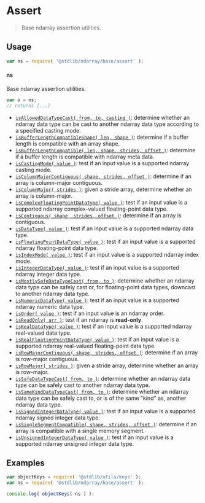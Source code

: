 <!--

@license Apache-2.0

Copyright (c) 2018 The Stdlib Authors.

Licensed under the Apache License, Version 2.0 (the "License");
you may not use this file except in compliance with the License.
You may obtain a copy of the License at

   http://www.apache.org/licenses/LICENSE-2.0

Unless required by applicable law or agreed to in writing, software
distributed under the License is distributed on an "AS IS" BASIS,
WITHOUT WARRANTIES OR CONDITIONS OF ANY KIND, either express or implied.
See the License for the specific language governing permissions and
limitations under the License.

-->

# Assert

> Base ndarray assertion utilities.

<section class="usage">

## Usage

```javascript
var ns = require( '@stdlib/ndarray/base/assert' );
```

#### ns

Base ndarray assertion utilities.

```javascript
var o = ns;
// returns {...}
```

<!-- <toc pattern="*"> -->

<div class="namespace-toc">

-   <span class="signature">[`isAllowedDataTypeCast( from, to, casting )`][@stdlib/ndarray/base/assert/is-allowed-data-type-cast]</span><span class="delimiter">: </span><span class="description">determine whether an ndarray data type can be cast to another ndarray data type according to a specified casting mode.</span>
-   <span class="signature">[`isBufferLengthCompatibleShape( len, shape )`][@stdlib/ndarray/base/assert/is-buffer-length-compatible-shape]</span><span class="delimiter">: </span><span class="description">determine if a buffer length is compatible with an array shape.</span>
-   <span class="signature">[`isBufferLengthCompatible( len, shape, strides, offset )`][@stdlib/ndarray/base/assert/is-buffer-length-compatible]</span><span class="delimiter">: </span><span class="description">determine if a buffer length is compatible with ndarray meta data.</span>
-   <span class="signature">[`isCastingMode( value )`][@stdlib/ndarray/base/assert/is-casting-mode]</span><span class="delimiter">: </span><span class="description">test if an input value is a supported ndarray casting mode.</span>
-   <span class="signature">[`isColumnMajorContiguous( shape, strides, offset )`][@stdlib/ndarray/base/assert/is-column-major-contiguous]</span><span class="delimiter">: </span><span class="description">determine if an array is column-major contiguous.</span>
-   <span class="signature">[`isColumnMajor( strides )`][@stdlib/ndarray/base/assert/is-column-major]</span><span class="delimiter">: </span><span class="description">given a stride array, determine whether an array is column-major.</span>
-   <span class="signature">[`isComplexFloatingPointDataType( value )`][@stdlib/ndarray/base/assert/is-complex-floating-point-data-type]</span><span class="delimiter">: </span><span class="description">test if an input value is a supported ndarray complex-valued floating-point data type.</span>
-   <span class="signature">[`isContiguous( shape, strides, offset )`][@stdlib/ndarray/base/assert/is-contiguous]</span><span class="delimiter">: </span><span class="description">determine if an array is contiguous.</span>
-   <span class="signature">[`isDataType( value )`][@stdlib/ndarray/base/assert/is-data-type]</span><span class="delimiter">: </span><span class="description">test if an input value is a supported ndarray data type.</span>
-   <span class="signature">[`isFloatingPointDataType( value )`][@stdlib/ndarray/base/assert/is-floating-point-data-type]</span><span class="delimiter">: </span><span class="description">test if an input value is a supported ndarray floating-point data type.</span>
-   <span class="signature">[`isIndexMode( value )`][@stdlib/ndarray/base/assert/is-index-mode]</span><span class="delimiter">: </span><span class="description">test if an input value is a supported ndarray index mode.</span>
-   <span class="signature">[`isIntegerDataType( value )`][@stdlib/ndarray/base/assert/is-integer-data-type]</span><span class="delimiter">: </span><span class="description">test if an input value is a supported ndarray integer data type.</span>
-   <span class="signature">[`isMostlySafeDataTypeCast( from, to )`][@stdlib/ndarray/base/assert/is-mostly-safe-data-type-cast]</span><span class="delimiter">: </span><span class="description">determine whether an ndarray data type can be safely cast or, for floating-point data types, downcast to another ndarray data type.</span>
-   <span class="signature">[`isNumericDataType( value )`][@stdlib/ndarray/base/assert/is-numeric-data-type]</span><span class="delimiter">: </span><span class="description">test if an input value is a supported ndarray numeric data type.</span>
-   <span class="signature">[`isOrder( value )`][@stdlib/ndarray/base/assert/is-order]</span><span class="delimiter">: </span><span class="description">test if an input value is an ndarray order.</span>
-   <span class="signature">[`isReadOnly( arr )`][@stdlib/ndarray/base/assert/is-read-only]</span><span class="delimiter">: </span><span class="description">test if an ndarray is **read-only**.</span>
-   <span class="signature">[`isRealDataType( value )`][@stdlib/ndarray/base/assert/is-real-data-type]</span><span class="delimiter">: </span><span class="description">test if an input value is a supported ndarray real-valued data type.</span>
-   <span class="signature">[`isRealFloatingPointDataType( value )`][@stdlib/ndarray/base/assert/is-real-floating-point-data-type]</span><span class="delimiter">: </span><span class="description">test if an input value is a supported ndarray real-valued floating-point data type.</span>
-   <span class="signature">[`isRowMajorContiguous( shape, strides, offset )`][@stdlib/ndarray/base/assert/is-row-major-contiguous]</span><span class="delimiter">: </span><span class="description">determine if an array is row-major contiguous.</span>
-   <span class="signature">[`isRowMajor( strides )`][@stdlib/ndarray/base/assert/is-row-major]</span><span class="delimiter">: </span><span class="description">given a stride array, determine whether an array is row-major.</span>
-   <span class="signature">[`isSafeDataTypeCast( from, to )`][@stdlib/ndarray/base/assert/is-safe-data-type-cast]</span><span class="delimiter">: </span><span class="description">determine whether an ndarray data type can be safely cast to another ndarray data type.</span>
-   <span class="signature">[`isSameKindDataTypeCast( from, to )`][@stdlib/ndarray/base/assert/is-same-kind-data-type-cast]</span><span class="delimiter">: </span><span class="description">determine whether an ndarray data type can be safely cast to, or is of the same "kind" as, another ndarray data type.</span>
-   <span class="signature">[`isSignedIntegerDataType( value )`][@stdlib/ndarray/base/assert/is-signed-integer-data-type]</span><span class="delimiter">: </span><span class="description">test if an input value is a supported ndarray signed integer data type.</span>
-   <span class="signature">[`isSingleSegmentCompatible( shape, strides, offset )`][@stdlib/ndarray/base/assert/is-single-segment-compatible]</span><span class="delimiter">: </span><span class="description">determine if an array is compatible with a single memory segment.</span>
-   <span class="signature">[`isUnsignedIntegerDataType( value )`][@stdlib/ndarray/base/assert/is-unsigned-integer-data-type]</span><span class="delimiter">: </span><span class="description">test if an input value is a supported ndarray unsigned integer data type.</span>

</div>

<!-- </toc> -->

</section>

<!-- /.usage -->

<section class="examples">

## Examples

<!-- TODO: better examples -->

<!-- eslint no-undef: "error" -->

```javascript
var objectKeys = require( '@stdlib/utils/keys' );
var ns = require( '@stdlib/ndarray/base/assert' );

console.log( objectKeys( ns ) );
```

</section>

<!-- /.examples -->

<!-- Section for related `stdlib` packages. Do not manually edit this section, as it is automatically populated. -->

<section class="related">

</section>

<!-- /.related -->

<!-- Section for all links. Make sure to keep an empty line after the `section` element and another before the `/section` close. -->

<section class="links">

<!-- <toc-links> -->

[@stdlib/ndarray/base/assert/is-allowed-data-type-cast]: https://github.com/stdlib-js/stdlib/tree/develop/lib/node_modules/%40stdlib/ndarray/base/assert/is-allowed-data-type-cast

[@stdlib/ndarray/base/assert/is-buffer-length-compatible-shape]: https://github.com/stdlib-js/stdlib/tree/develop/lib/node_modules/%40stdlib/ndarray/base/assert/is-buffer-length-compatible-shape

[@stdlib/ndarray/base/assert/is-buffer-length-compatible]: https://github.com/stdlib-js/stdlib/tree/develop/lib/node_modules/%40stdlib/ndarray/base/assert/is-buffer-length-compatible

[@stdlib/ndarray/base/assert/is-casting-mode]: https://github.com/stdlib-js/stdlib/tree/develop/lib/node_modules/%40stdlib/ndarray/base/assert/is-casting-mode

[@stdlib/ndarray/base/assert/is-column-major-contiguous]: https://github.com/stdlib-js/stdlib/tree/develop/lib/node_modules/%40stdlib/ndarray/base/assert/is-column-major-contiguous

[@stdlib/ndarray/base/assert/is-column-major]: https://github.com/stdlib-js/stdlib/tree/develop/lib/node_modules/%40stdlib/ndarray/base/assert/is-column-major

[@stdlib/ndarray/base/assert/is-complex-floating-point-data-type]: https://github.com/stdlib-js/stdlib/tree/develop/lib/node_modules/%40stdlib/ndarray/base/assert/is-complex-floating-point-data-type

[@stdlib/ndarray/base/assert/is-contiguous]: https://github.com/stdlib-js/stdlib/tree/develop/lib/node_modules/%40stdlib/ndarray/base/assert/is-contiguous

[@stdlib/ndarray/base/assert/is-data-type]: https://github.com/stdlib-js/stdlib/tree/develop/lib/node_modules/%40stdlib/ndarray/base/assert/is-data-type

[@stdlib/ndarray/base/assert/is-floating-point-data-type]: https://github.com/stdlib-js/stdlib/tree/develop/lib/node_modules/%40stdlib/ndarray/base/assert/is-floating-point-data-type

[@stdlib/ndarray/base/assert/is-index-mode]: https://github.com/stdlib-js/stdlib/tree/develop/lib/node_modules/%40stdlib/ndarray/base/assert/is-index-mode

[@stdlib/ndarray/base/assert/is-integer-data-type]: https://github.com/stdlib-js/stdlib/tree/develop/lib/node_modules/%40stdlib/ndarray/base/assert/is-integer-data-type

[@stdlib/ndarray/base/assert/is-mostly-safe-data-type-cast]: https://github.com/stdlib-js/stdlib/tree/develop/lib/node_modules/%40stdlib/ndarray/base/assert/is-mostly-safe-data-type-cast

[@stdlib/ndarray/base/assert/is-numeric-data-type]: https://github.com/stdlib-js/stdlib/tree/develop/lib/node_modules/%40stdlib/ndarray/base/assert/is-numeric-data-type

[@stdlib/ndarray/base/assert/is-order]: https://github.com/stdlib-js/stdlib/tree/develop/lib/node_modules/%40stdlib/ndarray/base/assert/is-order

[@stdlib/ndarray/base/assert/is-read-only]: https://github.com/stdlib-js/stdlib/tree/develop/lib/node_modules/%40stdlib/ndarray/base/assert/is-read-only

[@stdlib/ndarray/base/assert/is-real-data-type]: https://github.com/stdlib-js/stdlib/tree/develop/lib/node_modules/%40stdlib/ndarray/base/assert/is-real-data-type

[@stdlib/ndarray/base/assert/is-real-floating-point-data-type]: https://github.com/stdlib-js/stdlib/tree/develop/lib/node_modules/%40stdlib/ndarray/base/assert/is-real-floating-point-data-type

[@stdlib/ndarray/base/assert/is-row-major-contiguous]: https://github.com/stdlib-js/stdlib/tree/develop/lib/node_modules/%40stdlib/ndarray/base/assert/is-row-major-contiguous

[@stdlib/ndarray/base/assert/is-row-major]: https://github.com/stdlib-js/stdlib/tree/develop/lib/node_modules/%40stdlib/ndarray/base/assert/is-row-major

[@stdlib/ndarray/base/assert/is-safe-data-type-cast]: https://github.com/stdlib-js/stdlib/tree/develop/lib/node_modules/%40stdlib/ndarray/base/assert/is-safe-data-type-cast

[@stdlib/ndarray/base/assert/is-same-kind-data-type-cast]: https://github.com/stdlib-js/stdlib/tree/develop/lib/node_modules/%40stdlib/ndarray/base/assert/is-same-kind-data-type-cast

[@stdlib/ndarray/base/assert/is-signed-integer-data-type]: https://github.com/stdlib-js/stdlib/tree/develop/lib/node_modules/%40stdlib/ndarray/base/assert/is-signed-integer-data-type

[@stdlib/ndarray/base/assert/is-single-segment-compatible]: https://github.com/stdlib-js/stdlib/tree/develop/lib/node_modules/%40stdlib/ndarray/base/assert/is-single-segment-compatible

[@stdlib/ndarray/base/assert/is-unsigned-integer-data-type]: https://github.com/stdlib-js/stdlib/tree/develop/lib/node_modules/%40stdlib/ndarray/base/assert/is-unsigned-integer-data-type

<!-- </toc-links> -->

</section>

<!-- /.links -->
